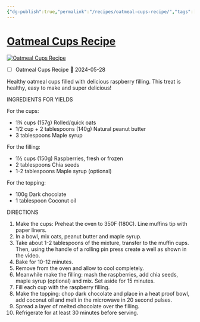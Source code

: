 ```yaml
---
{"dg-publish":true,"permalink":"/recipes/oatmeal-cups-recipe/","tags":["Recipes"],"noteIcon":"","created":"2024-03-10T19:25:00","updated":"2024-03-10 19:26"}
---
```



# [Oatmeal Cups Recipe](https://www.thecookingfoodie.com/recipe/Oatmeal-Cups-Recipe)

[![Oatmeal Cups Recipe](https://www.thecookingfoodie.com/Images/Site/Products/241011_video_d1.jpg "Oatmeal Cups Recipe")](https://www.thecookingfoodie.com/recipe/Oatmeal-Cups-Recipe#)

- [ ] Oatmeal Cups Recipe 🛫 2024-05-28



Healthy oatmeal cups filled with delicious raspberry filling. This treat is healthy, easy to make and super delicious!

INGREDIENTS FOR YIELDS

For the cups:

-   1¾ cups (157g) Rolled/quick oats
-   1/2 cup + 2 tablespoons (140g) Natural peanut butter
-   3 tablespoons Maple syrup

For the filling:

-   1½ cups (150g) Raspberries, fresh or frozen
-   2 tablespoons Chia seeds
-   1-2 tablespoons Maple syrup (optional)

For the topping:

-   100g Dark chocolate
-   1 tablespoon Coconut oil

DIRECTIONS

1.  Make the cups: Preheat the oven to 350F (180C). Line muffins tip with paper liners.
2.  In a bowl, mix oats, peanut butter and maple syrup.
3.  Take about 1-2 tablespoons of the mixture, transfer to the muffin cups. Then, using the handle of a rolling pin press create a well as shown in the video.
4.  Bake for 10-12 minutes.
5.  Remove from the oven and allow to cool completely.
6.  Meanwhile make the filling: mash the raspberries, add chia seeds, maple syrup (optional) and mix. Set aside for 15 minutes.
7.  Fill each cup with the raspberry filling.
8.  Make the topping: chop dark chocolate and place in a heat proof bowl, add coconut oil and melt in the microwave in 20 second pulses.
9.  Spread a layer of melted chocolate over the filling.
10.  Refrigerate for at least 30 minutes before serving.